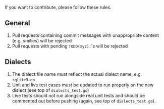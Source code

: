If you want to contribute, please follow these rules.

## General

1. Pull requests containing commit messages with unappropriate content (e.g. smilies) will be rejected
2. Pull requests with pending `TODO(xyz):`'s will be rejected

## Dialects

1. The dialect file name must reflect the actual dialect name, e.g. `sqlite3.go`
2. Unit and live test cases must be updated to run properly on the new dialect (see top of `dialects_test.go`)
3. Live tests should not run alongside real unit tests and should be commented out before pushing (again, see top of `dialects_test.go`).

